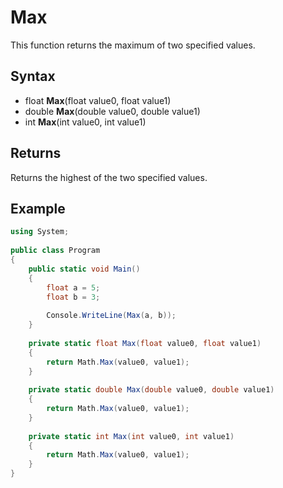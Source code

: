 # Max

This function returns the maximum of two specified values.

## Syntax

- float **Max**(float value0, float value1)
- double **Max**(double value0, double value1)
- int **Max**(int value0, int value1)

## Returns

Returns the highest of the two specified values.

## Example

```csharp
using System;
                    
public class Program
{
    public static void Main()
    {
        float a = 5;
        float b = 3;
        
        Console.WriteLine(Max(a, b));
    }
    
    private static float Max(float value0, float value1)
    {
        return Math.Max(value0, value1);
    }
    
    private static double Max(double value0, double value1)
    {
        return Math.Max(value0, value1);
    }
    
    private static int Max(int value0, int value1)
    {
        return Math.Max(value0, value1);
    }
}
```